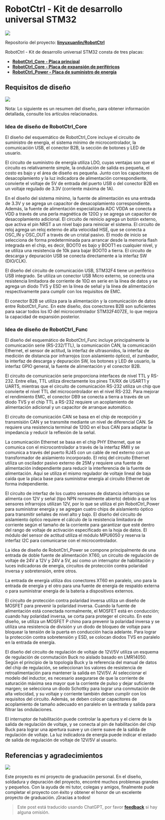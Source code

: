 # RobotCtrl - Kit de desarrollo universal STM32

![](https://img.wiki-power.com/d/wiki-media/img/20220416181125.jpeg)

Repositorio del proyecto: [**linyuxuanlin/RobotCtrl**](https://github.com/linyuxuanlin/RobotCtrl)

RobotCtrl - Kit de desarrollo universal STM32 consta de tres placas:

- [**RobotCtrl_Core - Placa principal**](https://wiki-power.com/es/RobotCtrl_Core-%E6%A0%B8%E5%BF%83%E6%9D%BF)
- [**RobotCtrl_Core - Placa de expansión de periféricos**](https://wiki-power.com/es/RobotCtrl_Func-%E5%A4%96%E8%AE%BE%E6%8B%93%E5%B1%95%E6%9D%BF)
- [**RobotCtrl_Power - Placa de suministro de energía**](https://wiki-power.com/es/RobotCtrl_Power-%E7%94%B5%E6%BA%90%E4%BE%9B%E7%94%B5%E6%9D%BF)

## Requisitos de diseño

![](https://img.wiki-power.com/d/wiki-media/img/20220527111854.png)

Nota: Lo siguiente es un resumen del diseño, para obtener información detallada, consulte los artículos relacionados.

### Idea de diseño de RobotCtrl_Core

El diseño del esquemático de RobotCtrl_Core incluye el circuito de suministro de energía, el sistema mínimo de microcontrolador, la comunicación USB, el conector B2B, la sección de botones y LED de usuario.

El circuito de suministro de energía utiliza LDO, cuyas ventajas son que el circuito es relativamente simple, la ondulación de salida es pequeña, el costo es bajo y el área de diseño es pequeña. Junto con los capacitores de desacoplamiento y la luz indicadora de alimentación correspondiente, convierte el voltaje de 5V de entrada del puerto USB o del conector B2B en un voltaje regulado de 3.3V (corriente máxima de 1A).

En el diseño del sistema mínimo, la fuente de alimentación es una entrada de 3.3V y se agrega un capacitor de desacoplamiento correspondiente. Además, la fuente de alimentación especializada ADC VDDA se conecta a VDD a través de una perla magnética de 120Ω y se agrega un capacitor de desacoplamiento adicional. El circuito de reinicio agrega un botón externo, que activa el pin NRST a un nivel bajo para reiniciar el sistema. El circuito de reloj agrega un reloj externo de alta velocidad HSE, que se conecta a OSC_IN y OSC_OUT a través de un cristal pasivo. El modo de inicio se selecciona de forma predeterminada para arrancar desde la memoria flash integrada en el chip, es decir, BOOT0 es bajo y BOOT1 es cualquier nivel, y se utiliza una resistencia de 10k para bajar BOOT0 a tierra. El circuito de descarga y depuración USB se conecta directamente a la interfaz SW (DIO/CLK).

El diseño del circuito de comunicación USB, STM32F4 tiene un periférico USB integrado. Se utiliza un conector USB Micro externo, se conecta una resistencia limitadora de corriente de 10Ω en serie en la línea de datos y se agrega un diodo TVS y ESD en la línea de señal y la línea de alimentación respectivamente para cumplir con los requisitos de EMC.

El conector B2B se utiliza para la alimentación y la comunicación de datos entre RobotCtrl_Func. En este diseño, dos conectores B2B son suficientes para sacar todos los IO del microcontrolador STM32F407ZE, lo que mejora la capacidad de expansión posterior.

### Idea de diseño de RobotCtrl_Func

El diseño del esquemático de RobotCtrl_Func incluye principalmente la comunicación serie (RS-232/TTL), la comunicación CAN, la comunicación Ethernet, el sensor de actitud, la interfaz de ultrasonidos, la interfaz de medición de distancia por infrarrojos (con aislamiento óptico), el zumbador, la interfaz de descarga y depuración SW, los botones y LED de usuario, la interfaz GPIO general, la fuente de alimentación y el conector B2B.

El circuito de comunicación serie proporciona interfaces de nivel TTL y RS-232. Entre ellas, TTL utiliza directamente los pines TX/RX de USART1 y UART5, mientras que el circuito de comunicación RS-232 utiliza un chip que convierte el nivel TTL del microcontrolador en el nivel RS-232. Para mejorar el rendimiento EMC, el conector DB9 se conecta a tierra a través de un diodo TVS y el chip TTL a RS-232 requiere un acoplamiento de alimentación adicional y un capacitor de arranque automático.

El circuito de comunicación CAN se basa en el chip de recepción y transmisión CAN y se transmite mediante un nivel de diferencial CAN. Se requiere una resistencia terminal de 120Ω en el bus CAN para adaptar la impedancia y reducir la reflexión de la señal.

La comunicación Ethernet se basa en el chip PHY Ethernet, que se comunica con el microcontrolador a través de la interfaz RMII y se comunica a través del puerto RJ45 con un cable de red externo con un transformador de aislamiento incorporado. El reloj del circuito Ethernet utiliza un oscilador pasivo externo de 25M y requiere una fuente de alimentación independiente para reducir la interferencia de la fuente de alimentación. Aquí se utiliza el mismo regulador de voltaje lineal de baja caída que la placa base para suministrar energía al circuito Ethernet de forma independiente.

El circuito de interfaz de los cuatro sensores de distancia infrarrojos se alimenta con 12V y señal (tipo NPN normalmente abierto) debido a que los sensores infrarrojos utilizan 12V, por lo que se utiliza el pin RobotCtrl_Power para suministrar energía y se agregan cuatro chips de aislamiento óptico para transmitir señales de nivel alto y bajo. El diseño del circuito de aislamiento óptico requiere el cálculo de la resistencia limitadora de corriente según el tamaño de la corriente para garantizar que esté dentro del rango de voltaje de activación especificado en la hoja de datos. El módulo del sensor de actitud utiliza el módulo MPU6050 y reserva la interfaz I2C para comunicarse con el microcontrolador.

La idea de diseño de RobotCtrl_Power se compone principalmente de una entrada de doble fuente de alimentación XT60, un circuito de regulación de voltaje de 24V a 12V y 24V a 5V, así como un interruptor de habilitación y luces indicadoras de energía, circuitos de protección contra polaridad inversa y sobretensión, entre otros.

La entrada de energía utiliza dos conectores XT60 en paralelo, uno para la entrada de energía y el otro para una fuente de energía de respaldo externa o para suministrar energía de la batería a dispositivos externos.

El circuito de protección contra polaridad inversa utiliza un diseño de MOSFET para prevenir la polaridad inversa. Cuando la fuente de alimentación está conectada normalmente, el MOSFET está en conducción; cuando hay polaridad inversa, se corta para proteger el circuito. En este diseño, se utiliza un MOSFET P chino para prevenir la polaridad inversa y se utiliza una resistencia de división y un diodo de bloqueo de voltaje para bloquear la tensión de la puerta en conducción hacia adelante. Para lograr la protección contra sobretensión y ESD, se colocan diodos TVS en paralelo en la entrada de energía.

El diseño del circuito de regulación de voltaje de 12V/5V utiliza un esquema de regulación de conmutación Buck no aislado basado en LMR14050. Según el principio de la topología Buck y la referencia del manual de datos del chip de regulación, se seleccionan los valores de resistencia de retroalimentación para mantener la salida en 12V/5V. Al seleccionar el modelo del inductor, es necesario asegurarse de que la corriente de saturación máxima sea mayor que la corriente de pulso y dejar suficiente margen; se selecciona un diodo Schottky para lograr una conmutación de alta velocidad, y su voltaje y corriente también deben cumplir con los requisitos del circuito. Además, se deben colocar capacitores de acoplamiento de tamaño adecuado en paralelo en la entrada y salida para filtrar las ondulaciones.

El interruptor de habilitación puede controlar la apertura y el cierre de la salida de regulación de voltaje, y se conecta al pin de habilitación del chip Buck para lograr una apertura suave y un cierre suave de la salida de regulación de voltaje. La luz indicadora de energía puede indicar el estado de salida de regulación de voltaje de 12V/5V al usuario.

## Referencias y agradecimientos

![](https://img.wiki-power.com/d/wiki-media/img/20220416181139.jpeg)

Este proyecto es mi proyecto de graduación personal. En el diseño, soldadura y depuración del proyecto, encontré muchos problemas grandes y pequeños. Con la ayuda de mi tutor, colegas y amigos, finalmente pude completar el proyecto con éxito y obtener el honor de un excelente proyecto de graduación. ¡Gracias a todos!

> Este post está traducido usando ChatGPT, por favor [**feedback**](https://github.com/linyuxuanlin/Wiki_MkDocs/issues/new) si hay alguna omisión.
